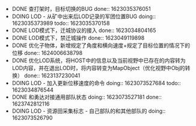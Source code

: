 - DONE 查打架时，目标切换的BUG
  done:: 1623035376051
- DOING LOD - 从矿中出来后LOD记录的军团位置BUG
  doing:: 1623035373989
  todo:: 1623035370158
- DONE LOD模式下，迁城协议的接入
  done:: 1623034804165
- DONE LOD模式下，禁迁城操作
  done:: 1623049119898
- DONE 优化子物体，新增规定了角度和横向速度+规定了目标位置的情况下的位移
  done:: 1624006638798
- DONE 优化LOD系统，将HOST中的信息以及当前视野中已存在的内容转为LOD内容，并在退出LOD时，将内容转变为MapObject（优化视野中Obj的转换）
  done:: 1623137230041
- DOING LOD - 加入更新位移速度的命令
  doing:: 1623073527684
  todo:: 1623034876544
- DONE 和勇达对接通用部队状态
  doing:: 1623073527181
  done:: 1623742812116
- DOING LOD - 资源田采集标志 - 自己部队的和其他部队的
  doing:: 1623073526790